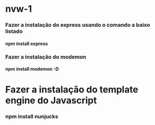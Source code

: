 # nvw-1
### Fazer a instalação do express usando o comando a baixo listado 
#### npm install express 

### Fazer a instalação do modemon
#### npm install modemon -D 

# Fazer a instalação do template engine do Javascript 
### npm install nunjucks 